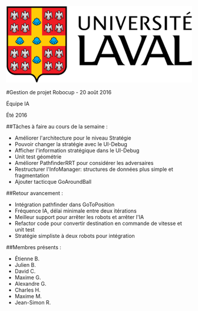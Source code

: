 ![UL_Logo](https://github.com/RoboCupULaval/Admin/blob/master/scrum/ul_logo.png)

#Gestion de projet Robocup - 20 août 2016

Équipe IA

Été 2016

##Tâches à faire au cours de la semaine :

- Améliorer l'architecture pour le niveau Stratégie
- Pouvoir changer la stratégie avec le UI-Debug
- Afficher l'information stratégique dans le UI-Debug
- Unit test géométrie
- Améliorer PathfinderRRT pour considérer les adversaires
- Restructurer l'InfoManager: structures de données plus simple et fragmentation
- Ajouter tacticque GoAroundBall

##Retour avancement :

- Intégration pathfinder dans GoToPosition
- Fréquence IA, délai minimale entre deux itérations
- Meilleur support pour arrêter les robots et arrêter l'IA
- Refactor code pour convertir destination en commande de vitesse et unit test
- Stratégie simpliste à deux robots pour intégration

##Membres présents :

- Étienne B.
- Julien B.
- David C.
- Maxime G.
- Alexandre G.
- Charles H.
- Maxime M.
- Jean-Simon R.
